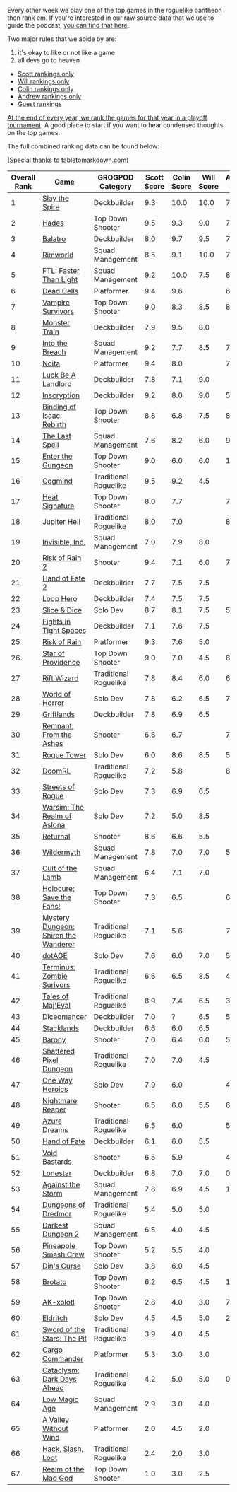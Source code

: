 Every other week we play one of the top games in the roguelike pantheon then rank em. If you're interested in our raw source data that we use to guide the podcast, [you can find that here](https://github.com/ScottBurger/going_rogue_podcast/wiki/Roguelike-Steam-Dataset).

Two major rules that we abide by are: 
1. it's okay to like or not like a game
2. all devs go to heaven

* [Scott rankings only](https://docs.google.com/spreadsheets/d/1wf34T9sseGKv_VtQMcjRq6WuFWj33uU9cbU4oUlZGt8/edit#gid=1410426659)
* [Will rankings only](https://docs.google.com/spreadsheets/d/1wf34T9sseGKv_VtQMcjRq6WuFWj33uU9cbU4oUlZGt8/edit#gid=73210139)
* [Colin rankings only](https://docs.google.com/spreadsheets/d/1wf34T9sseGKv_VtQMcjRq6WuFWj33uU9cbU4oUlZGt8/edit#gid=2046262583)
* [Andrew rankings only](https://docs.google.com/spreadsheets/d/1wf34T9sseGKv_VtQMcjRq6WuFWj33uU9cbU4oUlZGt8/edit#gid=1897153161)
* [Guest rankings](https://docs.google.com/spreadsheets/d/1wf34T9sseGKv_VtQMcjRq6WuFWj33uU9cbU4oUlZGt8/edit#gid=847369508)

<!-- 
when finished:
* games that X liked more than Y
* games that X and Y agreed on perfectly
* top 'gems' = avg pod rank vs review rank
* top 'anti-gems' = avg pod rank vs review rank
-->

<!--
ongoing short lists (matching youtube playlists?):

top 3 most popular rogues
top 3 hidden gems
top 3 most widely disagreed on games (std dev)
-->

[At the end of every year, we rank the games for that year in a playoff tournament](https://grogpod.zone/tags/#omegabowl). A good place to start if you want to hear condensed thoughts on the top games.


The full combined ranking data can be found below:

(Special thanks to [tabletomarkdown.com](https://tabletomarkdown.com/convert-spreadsheet-to-markdown))

| Overall Rank | Game                                                                                         | GROGPOD Category      | Scott Score | Colin Score | Will Score | Andrew Score | Avg Score | Median | Std Dev |
| ------------ | -------------------------------------------------------------------------------------------- | --------------------- | ----------- | ----------- | ---------- | ------------ | --------- | ------ | ------- |
| 1            | [Slay the Spire](https://grogpod.zone/2024-08-28-slay-the-spire/)                            | Deckbuilder           | 9.3         | 10.0        | 10.0       | 7.6          | 9.21      | 9.5    | 1.16    |
| 2            | [Hades](https://grogpod.zone/2025-01-17-hades/)                                              | Top Down Shooter      | 9.5         | 9.3         | 9.0        | 7.9          | 8.92      | 9.0    | 0.73    |
| 3            | [Balatro](https://grogpod.zone/2024-03-13-balatro/)                                          | Deckbuilder           | 8.0         | 9.7         | 9.5        | 7.9          | 8.78      | 9.0    | 0.96    |
| 4            | [Rimworld](https://grogpod.zone/2023-10-25-rimworld/)                                        | Squad Management      | 8.5         | 9.1         | 10.0       | 7.5          | 8.78      | 9.0    | 1.05    |
| 5            | [FTL: Faster Than Light](https://grogpod.zone/2022-12-07-ftl/)                               | Squad Management      | 9.2         | 10.0        | 7.5        | 8.2          | 8.73      | 8.5    | 1.10    |
| 6            | [Dead Cells](https://grogpod.zone/2023-11-22-dead_cells/)                                    | Platformer            | 9.4         | 9.6         |            | 6.9          | 8.63      | 9.5    | 1.52    |
| 7            | [Vampire Survivors](https://grogpod.zone/2024-06-05-vampire-survivors/)                      | Top Down Shooter      | 9.0         | 8.3         | 8.5        | 8.1          | 8.48      | 8.5    | 0.39    |
| 8            | [Monster Train](https://grogpod.zone/2023-05-24-monster_train/)                              | Deckbuilder           | 7.9         | 9.5         | 8.0        |              | 8.47      | 8.0    | 0.90    |
| 9            | [Into the Breach](https://grogpod.zone/2024-03-27-into_the_breach/)                          | Squad Management      | 9.2         | 7.7         | 8.5        | 7.9          | 8.31      | 8.0    | 0.69    |
| 10           | [Noita](https://grogpod.zone/2025-03-12-noita/)                                              | Platformer            | 9.4         | 8.0         |            | 7.1          | 8.16      | 8.0    | 1.17    |
| 11           | [Luck Be A Landlord](https://grogpod.zone/2023-08-02-landlord/)                              | Deckbuilder           | 7.8         | 7.1         | 9.0        |              | 7.97      | 8.0    | 0.96    |
| 12           | [Inscryption](https://grogpod.zone/2024-09-25-inscryption/)                                  | Deckbuilder           | 9.2         | 8.0         | 9.0        | 5.6          | 7.96      | 8.5    | 1.64    |
| 13           | [Binding of Isaac: Rebirth](https://grogpod.zone/2022-10-26-isaac/)                          | Top Down Shooter      | 8.8         | 6.8         | 7.5        | 8.1          | 7.79      | 8.0    | 0.84    |
| 14           | [The Last Spell](https://grogpod.zone/2023-08-16-the_last_spell/)                            | Squad Management      | 7.6         | 8.2         | 6.0        | 9.4          | 7.79      | 8.0    | 1.40    |
| 15           | [Enter the Gungeon](https://grogpod.zone/2023-07-04-gungeon/)                                | Top Down Shooter      | 9.0         | 6.0         | 6.0        | 10.0         | 7.75      | 7.5    | 2.06    |
| 16           | [Cogmind](https://grogpod.zone/2023-03-15-cogmind/)                                          | Traditional Roguelike | 9.5         | 9.2         | 4.5        |              | 7.73      | 9.0    | 2.80    |
| 17           | [Heat Signature](https://grogpod.zone/2024-11-06-heat-signature/)                            | Top Down Shooter      | 8.0         | 7.7         |            | 7.5          | 7.73      | 7.5    | 0.21    |
| 18           | [Jupiter Hell](https://grogpod.zone/2024-07-17-doomrl/)                                      | Traditional Roguelike | 8.0         | 7.0         |            | 8.1          | 7.70      | 8.0    | 0.61    |
| 19           | [Invisible, Inc.](https://grogpod.zone/2023-01-04-invisible/)                                | Squad Management      | 7.0         | 7.9         | 8.0        |              | 7.63      | 8.0    | 0.55    |
| 20           | [Risk of Rain 2](https://grogpod.zone/2024-12-04-risk-of-rain-2/)                            | Shooter               | 9.4         | 7.1         | 6.0        | 7.9          | 7.60      | 7.5    | 1.43    |
| 21           | [Hand of Fate 2](https://grogpod.zone/2023-04-12-hand-of-fate/)                              | Deckbuilder           | 7.7         | 7.5         | 7.5        |              | 7.57      | 7.5    | 0.12    |
| 22           | [Loop Hero](https://grogpod.zone/2023-04-26-streets-of-rogue/)                               | Deckbuilder           | 7.4         | 7.5         | 7.5        |              | 7.47      | 7.5    | 0.06    |
| 23           | [Slice & Dice](https://grogpod.zone/2024-07-31-slice-and-dice/)                              | Solo Dev              | 8.7         | 8.1         | 7.5        | 5.5          | 7.45      | 8.0    | 1.39    |
| 24           | [Fights in Tight Spaces](https://grogpod.zone/2023-02-15-fits/)                              | Deckbuilder           | 7.1         | 7.6         | 7.5        |              | 7.40      | 7.5    | 0.26    |
| 25           | [Risk of Rain](https://grogpod.zone/2023-02-01-riskofrain/)                                  | Platformer            | 9.3         | 7.6         | 5.0        |              | 7.30      | 7.5    | 2.17    |
| 26           | [Star of Providence](https://grogpod.zone/2024-04-10-star-of-providence/)                    | Top Down Shooter      | 9.0         | 7.0         | 4.5        | 8.1          | 7.16      | 8.0    | 1.00    |
| 27           | [Rift Wizard](https://grogpod.zone/2025-01-29-rift-wizard/)                                  | Traditional Roguelike | 7.8         | 8.4         | 6.0        | 6.4          | 7.15      | 7.0    | 1.14    |
| 28           | [World of Horror](https://grogpod.zone/2024-11-25-world-of-horror/)                          | Solo Dev              | 7.8         | 6.2         | 6.5        | 7.9          | 7.10      | 7.0    | 0.87    |
| 29           | [Griftlands](https://grogpod.zone/2023-05-10-griftlands/)                                    | Deckbuilder           | 7.8         | 6.9         | 6.5        |              | 7.07      | 7.0    | 0.67    |
| 30           | [Remnant: From the Ashes](https://grogpod.zone/2025-02-12-remnant-from-the-ashes/)           | Shooter               | 6.6         | 6.7         |            | 7.9          | 7.06      | 6.5    | 0.72    |
| 31           | [Rogue Tower](https://grogpod.zone/2024-01-03-rogue-tower/)                                  | Solo Dev              | 6.0         | 8.6         | 8.5        | 5.0          | 7.03      | 7.5    | 1.81    |
| 32           | [DoomRL](https://grogpod.zone/2024-07-17-doomrl/)                                            | Traditional Roguelike | 7.2         | 5.8         |            | 8.1          | 7.03      | 7.0    | 1.16    |
| 33           | [Streets of Rogue](https://grogpod.zone/2023-04-26-streets-of-rogue/)                        | Solo Dev              | 7.3         | 6.9         | 6.5        |              | 6.90      | 7.0    | 0.40    |
| 34           | [Warsim: The Realm of Aslona](https://grogpod.zone/2023-03-01-warsim/)                       | Solo Dev              | 7.2         | 5.0         | 8.5        |              | 6.90      | 7.0    | 1.77    |
| 35           | [Returnal](https://grogpod.zone/2022-11-23-madgod/)                                          | Shooter               | 8.6         | 6.6         | 5.5        |              | 6.90      | 6.5    | 1.57    |
| 36           | [Wildermyth](https://grogpod.zone/2024-01-17-wildermyth/)                                    | Squad Management      | 7.8         | 7.0         | 7.0        | 5.6          | 6.86      | 7.0    | 0.91    |
| 37           | [Cult of the Lamb](https://grogpod.zone/2023-07-19-cult-of-the-lamb/)                        | Squad Management      | 6.4         | 7.1         | 7.0        |              | 6.83      | 7.0    | 0.38    |
| 38           | [Holocure: Save the Fans!](https://grogpod.zone/2024-06-19-holocure/)                        | Top Down Shooter      | 7.3         | 6.5         |            | 6.2          | 6.67      | 6.5    | 0.57    |
| 39           | [Mystery Dungeon: Shiren the Wanderer](https://grogpod.zone/2024-10-09-shiren-the-wanderer/) | Traditional Roguelike | 7.1         | 5.6         |            | 7.1          | 6.60      | 7.0    | 0.87    |
| 40           | [dotAGE](https://grogpod.zone/2024-08-14-dotage/)                                            | Solo Dev              | 7.6         | 6.0         | 7.0        | 5.7          | 6.56      | 6.5    | 0.90    |
| 41           | [Terminus: Zombie Surivors](https://grogpod.zone/2024-10-23-terminus/)                       | Traditional Roguelike | 6.6         | 6.5         | 8.5        | 4.6          | 6.54      | 6.5    | 1.61    |
| 42           | [Tales of Maj'Eyal](https://grogpod.zone/2024-02-14-tome/)                                   | Traditional Roguelike | 8.9         | 7.4         | 6.5        | 3.1          | 6.48      | 7.0    | 2.45    |
| 43           | [Diceomancer](https://grogpod.zone/2025-03-26-diceomancer/)                                  | Deckbuilder           | 7.0         | ?           | 6.5        | 5.7          | 6.40      | 6.5    | 3.25    |
| 44           | [Stacklands](https://grogpod.zone/2023-01-18-stacklands/)                                    | Deckbuilder           | 6.6         | 6.0         | 6.5        |              | 6.37      | 6.5    | 0.32    |
| 45           | [Barony](https://grogpod.zone/2024-05-08-barony/)                                            | Shooter               | 7.0         | 6.4         | 6.0        | 5.8          | 6.29      | 6.0    | 0.55    |
| 46           | [Shattered Pixel Dungeon](https://grogpod.zone/2023-06-21-shattered-pixel-dungeon/)          | Traditional Roguelike | 7.0         | 7.0         | 4.5        |              | 6.17      | 7.0    | 1.44    |
| 47           | [One Way Heroics](http://grogpod.zone/2023-09-13-one-way-heroics/)                           | Solo Dev              | 7.9         | 6.0         |            | 4.4          | 6.08      | 6.0    | 1.74    |
| 48           | [Nightmare Reaper](https://grogpod.zone/2024-01-31-nightmare-reaper/)                        | Shooter               | 6.5         | 6.0         | 5.5        | 6.3          | 6.06      | 6.0    | 0.43    |
| 49           | [Azure Dreams](https://grogpod.zone/2025-02-26-azure-dreams/)                                | Traditional Roguelike | 6.5         | 6.0         |            | 5.6          | 6.05      | 6.0    | 0.43    |
| 50           | [Hand of Fate](https://grogpod.zone/2023-04-12-hand-of-fate/)                                | Deckbuilder           | 6.1         | 6.0         | 5.5        |              | 5.87      | 6.0    | 0.32    |
| 51           | [Void Bastards](https://grogpod.zone/2024-09-11-void-bastards)                               | Shooter               | 6.5         | 5.9         |            | 4.5          | 5.63      | 6.0    | 1.03    |
| 52           | [Lonestar](https://grogpod.zone/2024-05-22-lonestar)                                         | Deckbuilder           | 6.8         | 7.0         | 7.0        | 0.8          | 5.38      | 7.0    | 3.09    |
| 53           | [Against the Storm](https://grogpod.zone/2024-02-28-against-the-storm/)                      | Squad Management      | 7.8         | 6.9         | 4.5        | 1.9          | 5.27      | 5.5    | 2.66    |
| 54           | [Dungeons of Dredmor](https://grogpod.zone/2022-10-12-dredmor/)                              | Traditional Roguelike | 5.4         | 5.0         | 5.0        |              | 5.13      | 5.0    | 0.23    |
| 55           | [Darkest Dungeon 2](https://grogpod.zone/2023-06-07-darkest-dungeon-2/)                      | Squad Management      | 6.5         | 4.0         | 4.5        |              | 5.00      | 4.5    | 1.32    |
| 56           | [Pineapple Smash Crew](https://grogpod.zone/2022-11-09-pineapple/)                           | Top Down Shooter      | 5.2         | 5.5         | 4.0        |              | 4.90      | 5.0    | 0.79    |
| 57           | [Din's Curse](https://grogpod.zone/2022-11-23-madgod/)                                       | Solo Dev              | 3.8         | 6.0         | 4.5        |              | 4.77      | 4.5    | 1.12    |
| 58           | [Brotato](https://grogpod.zone/2023-08-16-the_last_spell/)                                   | Top Down Shooter      | 6.2         | 6.5         | 4.5        | 1.3          | 4.61      | 5.5    | 2.41    |
| 59           | [AK-xolotl](https://grogpod.zone/2023-11-08-akxolotl/)                                       | Top Down Shooter      | 2.8         | 4.0         | 3.0        | 7.0          | 4.20      | 3.5    | 1.94    |
| 60           | [Eldritch](http://grogpod.zone/2023-08-30-eldritch/)                                         | Solo Dev              | 4.5         | 4.5         | 5.0        | 2.5          | 4.13      | 4.5    | 1.11    |
| 61           | [Sword of the Stars: The Pit](https://grogpod.zone/2022-12-21-sots_the_pit/)                 | Traditional Roguelike | 3.9         | 4.0         | 4.5        |              | 4.13      | 4.0    | 0.32    |
| 62           | [Cargo Commander](https://grogpod.zone/2022-11-23-madgod/)                                   | Platformer            | 5.3         | 3.0         | 3.0        |              | 3.77      | 3.0    | 1.33    |
| 63           | [Cataclysm: Dark Days Ahead](http://grogpod.zone/2023-09-27-cataclysm/)                      | Traditional Roguelike | 4.2         | 5.0         | 5.0        | 0.6          | 3.71      | 4.5    | 2.09    |
| 64           | [Low Magic Age](https://grogpod.zone/2023-03-29-low-magic-age/)                              | Squad Management      | 2.9         | 3.0         | 4.0        |              | 3.30      | 3.0    | 0.61    |
| 65           | [A Valley Without Wind](https://grogpod.zone/2022-11-09-pineapple/)                          | Platformer            | 2.0         | 4.5         | 2.0        |              | 2.83      | 2.0    | 1.44    |
| 66           | [Hack, Slash, Loot](https://grogpod.zone/2022-11-09-pineapple/)                              | Traditional Roguelike | 2.4         | 2.0         | 3.0        |              | 2.47      | 2.5    | 0.50    |
| 67           | [Realm of the Mad God](https://grogpod.zone/2022-11-23-madgod/)                              | Top Down Shooter      | 1.0         | 3.0         | 2.5        |              | 2.17      | 2.5    | 1.04    |



